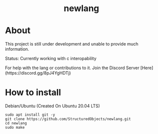 <div align="center">
    <h1>newlang</h1>
</div>

# About
<p>This project is still under development and unable to provide much information.</p>
<p>Status: Currently working with c interopability</p>
For help with the lang or contributions to it. Join the Discord Server
[Here](https://discord.gg/8pJ4YgHDTj)

# How to install
Debian/Ubuntu (Created On Ubuntu 20.04 LTS)
```
sudo apt install git -y
git clone https://github.com/StructuredObjects/newlang.git
cd newlang
sudo make
```
